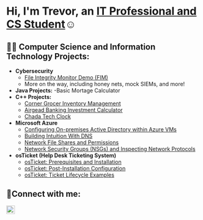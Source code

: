 <h1>Hi, I'm Trevor, an <a href="https://www.linkedin.com/in/trevorbrandt--/">IT Professional and CS Student</a>☺</h1>

<h2>👨‍💻 Computer Science and Information Technology Projects:</h2>

- <b>Cybersecurity</b>
  - [File Integrity Monitor Demo (FIM)](https://github.com/TrevorBrandtcs/fim-demo)
  - More on the way, including honey nets, mock SIEMs, and more!
- <b>Java Projects:</b>
  -Basic Mortage Calculator
- <b>C++ Projects:</b>
  - [Corner Grocer Inventory Management](https://github.com/trevorbrandtcs/cornergrocer)
  - [Airgead Banking Investment Calculator](https://github.com/trevorbrandtcs/airgeadbanking)
  - [Chada Tech Clock](https://github.com/trevorbrandtcs/chadatech)
- <b>Microsoft Azure</b>
  - [Configuring On-premises Active Directory within Azure VMs](https://github.com/trevorbrandtcs/configure-ad)
  - [Building Intuition With DNS](https://github.com/TrevorBrandtcs/dns-intuition)
  - [Network File Shares and Permissions](https://github.com/TrevorBrandtcs/file-shares-and-permissions)
  - [Network Security Groups (NSGs) and Inspecting Network Protocols](https://github.com/trevorbrandtcs/azure-network-protocols)
- <b>osTicket (Help Desk Ticketing System)</b>
  - [osTicket: Prerequisites and Installation](https://github.com/trevorbrandtcs/osticket-prereqs)
  - [osTicket: Post-Installation Configuration](https://github.com/trevorbrandtcs/post-install-config)
  - [osTicket: Ticket Lifecycle Examples](https://github.com/trevorbrandtcs/ticket-lifecycle)


<h2>🤳Connect with me:</h2>

[<img align="left" alt="Trevor | LinkedIn" width="22px" src="https://cdn.jsdelivr.net/npm/simple-icons@v3/icons/linkedin.svg" />][linkedin]


[linkedin]: https://www.linkedin.com/in/trevorbrandt--/
